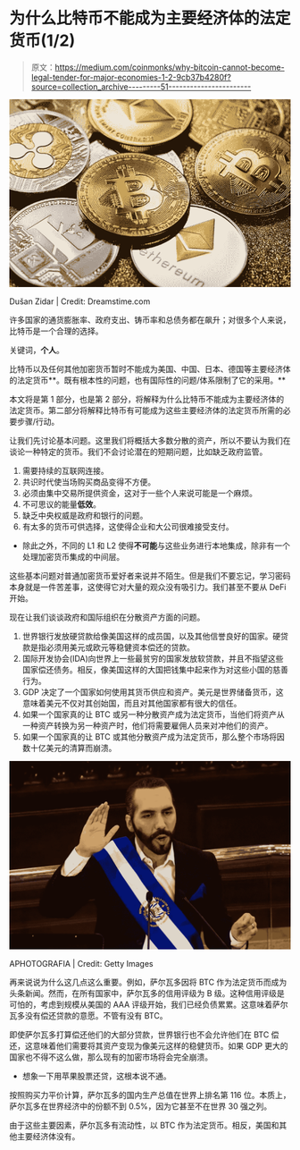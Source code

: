 # 为什么比特币不能成为主要经济体的法定货币(1/2)

> 原文：<https://medium.com/coinmonks/why-bitcoin-cannot-become-legal-tender-for-major-economies-1-2-9cb37b4280f?source=collection_archive---------51----------------------->

![](img/08b8baeaa73e1128bee9d65cecb7dbb2.png)

Dušan Zidar | Credit: Dreamstime.com

许多国家的通货膨胀率、政府支出、铸币率和总债务都在飙升；对很多个人来说，比特币是一个合理的选择。

关键词，**个人**。

比特币以及任何其他加密货币暂时不能成为美国、中国、日本、德国等主要经济体的法定货币**。既有根本性的问题，也有国际性的问题/体系限制了它的采用。**

本文将是第 1 部分，也是第 2 部分，将解释为什么比特币不能成为主要经济体的法定货币。第二部分将解释比特币有可能成为这些主要经济体的法定货币所需的必要步骤/行动。

让我们先讨论基本问题。这里我们将概括大多数分散的资产，所以不要认为我们在谈论一种特定的货币。我们不会讨论潜在的短期问题，比如缺乏政府监管。

1.  需要持续的互联网连接。
2.  共识时代使当场购买商品变得不方便。
3.  必须由集中交易所提供资金，这对于一些个人来说可能是一个麻烦。
4.  不可思议的能量**低效**。
5.  缺乏中央权威是政府和银行的问题。
6.  有太多的货币可供选择，这使得企业和大公司很难接受支付。

*   除此之外，不同的 L1 和 L2 使得**不可能**与这些业务进行本地集成，除非有一个处理加密货币集成的中间层。

这些基本问题对普通加密货币爱好者来说并不陌生。但是我们不要忘记，学习密码本身就是一件苦差事，这使得它对大量的观众没有吸引力。我们甚至不要从 DeFi 开始。

现在让我们谈谈政府和国际组织在分散资产方面的问题。

1.  世界银行发放硬贷款给像美国这样的成员国，以及其他信誉良好的国家。硬贷款是指必须用美元或欧元等稳健资本偿还的贷款。
2.  国际开发协会(IDA)向世界上一些最贫穷的国家发放软贷款，并且不指望这些国家偿还债务。相反，像美国这样的大国把钱集中起来作为对这些小国的慈善行为。
3.  GDP 决定了一个国家如何使用其货币供应和资产。美元是世界储备货币，这意味着美元不仅对其创始国，而且对其他国家都有很大的信任。
4.  如果一个国家真的让 BTC 或另一种分散资产成为法定货币，当他们将资产从一种资产转换为另一种资产时，他们将需要雇佣人员来对冲他们的资产。
5.  如果一个国家真的让 BTC 或其他分散资产成为法定货币，那么整个市场将因数十亿美元的清算而崩溃。

![](img/9c8453dad20496057e62b0b25e489374.png)

APHOTOGRAFIA | Credit: Getty Images

再来说说为什么这几点这么重要。例如，萨尔瓦多因将 BTC 作为法定货币而成为头条新闻。然而，在所有国家中，萨尔瓦多的信用评级为 B 级。这种信用评级是可怕的，考虑到规模从美国的 AAA 评级开始，我们已经负债累累。这意味着萨尔瓦多没有偿还贷款的意愿。不管有没有 BTC。

即使萨尔瓦多打算偿还他们的大部分贷款，世界银行也不会允许他们在 BTC 偿还，这意味着他们需要将其资产变现为像美元这样的稳健货币。如果 GDP 更大的国家也不得不这么做，那么现有的加密市场将会完全崩溃。

*   想象一下用苹果股票还贷，这根本说不通。

按照购买力平价计算，萨尔瓦多的国内生产总值在世界上排名第 116 位。本质上，萨尔瓦多在世界经济中的份额不到 0.5%，因为它甚至不在世界 30 强之列。

由于这些主要因素，萨尔瓦多有流动性，以 BTC 作为法定货币。相反，美国和其他主要经济体没有。